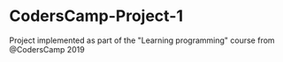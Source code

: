 # CodersCamp-Project-1

Project implemented as part of the "Learning programming" course from @CodersCamp 2019
